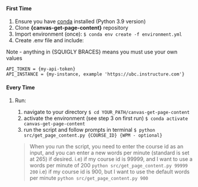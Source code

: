 
#### First Time

1. Ensure you have [conda](https://docs.conda.io/projects/conda/en/latest/user-guide/install/index.html) installed (Python 3.9 version)
2. Clone **{canvas-get-page-content}** repository
3. Import environment (once): `$ conda env create -f environment.yml`
4. Create .env file and include:

Note - anything in {SQUIGLY BRACES} means you must use your own values
```
API_TOKEN = {my-api-token}
API_INSTANCE = {my-instance, example 'https://ubc.instructure.com'}
```

#### Every Time

1. Run:
   1. navigate to your directory `$ cd YOUR_PATH/canvas-get-page-content`
   1. activate the environment (see step 3 on first run) `$ conda activate canvas-get-page-content`
   1. run the script and follow prompts in terminal `$ python src/get_page_content.py {COURSE_ID} {WPM - optional}`
   
   > When you run the script, you need to enter the course id as an input, and you can enter a new words per minute (standard is set at 265) if desired.
   > i.e) if my course id is 99999, and I want to use a words per minute of 200 `python src/get_page_content.py 99999 200`
   > i.e) if my course id is 900, but I want to use the default words per minute `python src/get_page_content.py 900`
